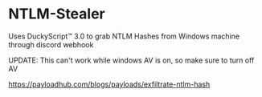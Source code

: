 # NTLM-Stealer
Uses DuckyScript™ 3.0 to grab NTLM Hashes from Windows machine through discord webhook

UPDATE: This can't work while windows AV is on, so make sure to turn off AV


https://payloadhub.com/blogs/payloads/exfiltrate-ntlm-hash
